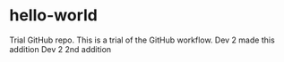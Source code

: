 # hello-world
Trial GitHub repo.
This is a trial of the GitHub workflow.
Dev 2 made this addition
Dev 2 2nd addition
